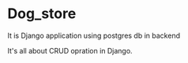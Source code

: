 # Dog_store


It is Django application using postgres db in backend 


It's all about CRUD opration in Django.
